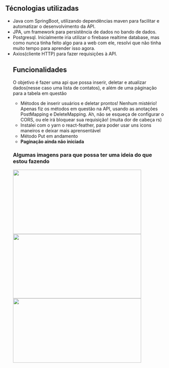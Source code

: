 
<h2>Técnologias utilizadas</h2>
 <p>
    <ul>
     <li>Java com SpringBoot, utilizando dependências maven para facilitar e automatizar o desenvolvimento da API.</li>
     <li>JPA, um framework para persistência de dados no bando de dados.</li>
     <li>Postgresql. Inicialmente iria utilizar o firebase realtime database, mas como nunca tinha feito algo para a web com ele, resolvi que não tinha muito tempo para aprender isso agora. </li>
     <li>Axios(cliente HTTP) para fazer requisições à API.</li>
 </p>
 
 <h2>Funcionalidades</h2>
 <p> O objetivo é fazer uma api que possa inserir, deletar e atualizar dados(nesse caso uma lista de contatos), e além de uma páginação para a tabela em questão</p>
 <ul>
  <li>Métodos de inserir usuários e deletar prontos! Nenhum mistério! Apenas fiz os métodos em questão na API, usando as anotações PostMapping e DeleteMapping. Ah, não se esqueça de configurar o CORS, ou ele irá bloquear sua requisição! (muita dor de cabeça rs)</li>
  <li>Instalei com o yarn o react-feather, para poder usar uns icons maneiros e deixar mais aprensentável</li>
  <li>Método Put em andamento</li>
  <li><strong>Paginação ainda não iniciada</strong></li>
 </ul>
 
 <h3>Algumas imagens para que possa ter uma ideia do que estou fazendo</h3>
  <img src="https://user-images.githubusercontent.com/45560284/94348239-e9fbc480-0010-11eb-81df-5d8633091ee5.jpg" width=400px height=200px>
  <img src="https://user-images.githubusercontent.com/45560284/94348238-e8ca9780-0010-11eb-8637-d9286baf241c.jpg" width=400px height=200px>
  <img src="https://user-images.githubusercontent.com/45560284/94348240-ebc58800-0010-11eb-99fa-589c386a96af.jpg" width=400px height=200px>

  
  


 

